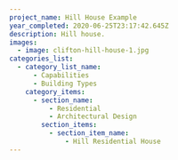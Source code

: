 ```yaml
---
project_name: Hill House Example
year_completed: 2020-06-25T23:17:42.645Z
description: Hill house.
images:
  - image: clifton-hill-house-1.jpg
categories_list:
  - category_list_name:
      - Capabilities
      - Building Types
    category_items:
      - section_name:
          - Residential
          - Architectural Design
        section_items:
          - section_item_name:
              - Hill Residential House
---
```

